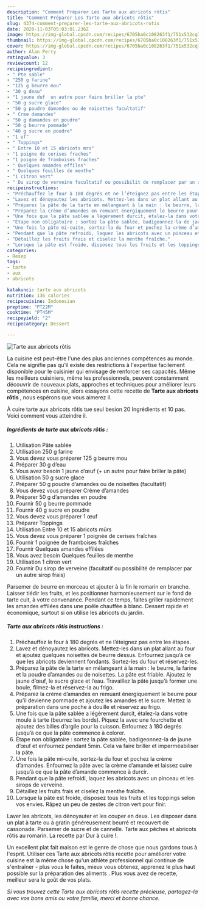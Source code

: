 ```yaml
---
description: "Comment Préparer Les Tarte aux abricots rôtis"
title: "Comment Préparer Les Tarte aux abricots rôtis"
slug: 4374-comment-preparer-les-tarte-aux-abricots-rotis
date: 2020-11-03T05:03:01.236Z
image: https://img-global.cpcdn.com/recipes/6705ba0c108263f1/751x532cq70/tarte-aux-abricots-rotis-photo-principale-de-la-recette.jpg
thumbnail: https://img-global.cpcdn.com/recipes/6705ba0c108263f1/751x532cq70/tarte-aux-abricots-rotis-photo-principale-de-la-recette.jpg
cover: https://img-global.cpcdn.com/recipes/6705ba0c108263f1/751x532cq70/tarte-aux-abricots-rotis-photo-principale-de-la-recette.jpg
author: Alan Perry
ratingvalue: 3
reviewcount: 12
recipeingredient:
- " Pte sable"
- "250 g farine"
- "125 g beurre mou"
- "30 g deau"
- "1 jaune duf  un autre pour faire briller la pte"
- "50 g sucre glace"
- "50 g poudre damandes ou de noisettes facultatif"
- " Crme damandes"
- "50 g damandes en poudre"
- "50 g beurre pommade"
- "40 g sucre en poudre"
- "1 uf"
- " Toppings"
- " Entre 10 et 15 abricots mrs"
- "1 poigne de cerises fraches"
- "1 poigne de framboises fraches"
- " Quelques amandes effiles"
- " Quelques feuilles de menthe"
- "1 citron vert"
- " Du sirop de verveine facultatif ou possibilit de remplacer par un autre sirop frais"
recipeinstructions:
- "Préchauffez le four à 180 degrés et ne l’éteignez pas entre les étapes."
- "Lavez et dénoyautez les abricots. Mettez-les dans un plat allant au four et ajoutez quelques noisettes de beurre dessus. Enfournez jusqu’à ce que les abricots deviennent fondants. Sortez-les du four et réservez-les."
- "Préparez la pâte de la tarte en mélangeant à la main : le beurre, la farine et la poudre d’amandes ou de noisettes. La pâte est friable. Ajoutez le jaune d’œuf, le sucre glace et l’eau. Travaillez la pâte jusqu’à former une boule, filmez-la et réservez-la au frigo."
- "Préparez la crème d’amandes en remuant énergiquement le beurre pour qu’il devienne pommade et ajoutez les amandes et le sucre. Mettez la préparation dans une poche à douille et réservez au frigo."
- "Une fois que la pâte sablée a légèrement durcit, étalez-la dans votre moule à tarte (beurrez les bords). Piquez la avec une fourchette et ajoutez des billes d’argile pour la cuisson. Enfournez à 180 degrés jusqu’à ce que la pâte commence à colorer."
- "Étape non obligatoire : sortez la pâte sablée, badigeonnez-la de jaune d’œuf et enfournez pendant 5min. Cela va faire briller et imperméabiliser la pâte."
- "Une fois la pâte mi-cuite, sortez-la du four et pochez la crème d’amandes. Enfournez la pâte avec la crème d’amande et laissez cuire jusqu’à ce que la pâte d’amande commence à durcir."
- "Pendant que la pâte refroidi, laquez les abricots avec un pinceau et les sirops de verveine."
- "Détaillez les fruits frais et ciselez la menthe fraîche."
- "Lorsque la pâte est froide, disposez tous les fruits et les toppings selon vos envies. Râpez un peu de zestes de citron vert pour finir."
categories:
- Resep
tags:
- tarte
- aux
- abricots

katakunci: tarte aux abricots 
nutrition: 136 calories
recipecuisine: Indonesian
preptime: "PT22M"
cooktime: "PT45M"
recipeyield: "2"
recipecategory: Dessert

---
```



![Tarte aux abricots rôtis](https://img-global.cpcdn.com/recipes/6705ba0c108263f1/751x532cq70/tarte-aux-abricots-rotis-photo-principale-de-la-recette.jpg)

La cuisine est peut-être l'une des plus anciennes compétences au monde. Cela ne signifie pas qu'il existe des restrictions à l'expertise facilement disponible pour le cuisinier qui envisage de renforcer ses capacités. Même les meilleurs cuisiniers, même les professionnels, peuvent constamment découvrir de nouveaux plats, approches et techniques pour améliorer leurs compétences en cuisine, alors essayons cette recette de <strong> Tarte aux abricots rôtis </strong>, nous espérons que vous aimerez il.

<!--inarticleads1-->

À cuire tarte aux abricots rôtis tue seul besion 20 Ingrédients et 10 pas. Voici comment vous atteindre il.

##### Ingrédients de tarte aux abricots rôtis :

1. Utilisation  Pâte sablée
1. Utilisation 250 g farine
1. Vous devez vous préparer 125 g beurre mou
1. Préparer 30 g d’eau
1. Vous avez besoin 1 jaune d’œuf (+ un autre pour faire briller la pâte)
1. Utilisation 50 g sucre glace
1. Préparer 50 g poudre d’amandes ou de noisettes (facultatif)
1. Vous devez vous préparer  Crème d’amandes
1. Préparer 50 g d’amandes en poudre
1. Fournir 50 g beurre pommade
1. Fournir 40 g sucre en poudre
1. Vous devez vous préparer 1 œuf
1. Préparer  Toppings
1. Utilisation  Entre 10 et 15 abricots mûrs
1. Vous devez vous préparer 1 poignée de cerises fraîches
1. Fournir 1 poignée de framboises fraîches
1. Fournir  Quelques amandes effilées
1. Vous avez besoin  Quelques feuilles de menthe
1. Utilisation 1 citron vert
1. Fournir  Du sirop de verveine (facultatif ou possibilité de remplacer par un autre sirop frais)


Parsemer de beurre en morceau et ajouter à la fin le romarin en branche. Laisser tiédir les fruits, et les positionner harmonieusement sur le fond de tarte cuit, à votre convenance. Pendant ce temps, faites griller rapidement les amandes effilées dans une poêle chauffée à blanc. Dessert rapide et économique, surtout si on utilise les abricots du jardin. 

<!--inarticleads2-->

##### Tarte aux abricots rôtis instructions :

1. Préchauffez le four à 180 degrés et ne l’éteignez pas entre les étapes.
1. Lavez et dénoyautez les abricots. Mettez-les dans un plat allant au four et ajoutez quelques noisettes de beurre dessus. Enfournez jusqu’à ce que les abricots deviennent fondants. Sortez-les du four et réservez-les.
1. Préparez la pâte de la tarte en mélangeant à la main : le beurre, la farine et la poudre d’amandes ou de noisettes. La pâte est friable. Ajoutez le jaune d’œuf, le sucre glace et l’eau. Travaillez la pâte jusqu’à former une boule, filmez-la et réservez-la au frigo.
1. Préparez la crème d’amandes en remuant énergiquement le beurre pour qu’il devienne pommade et ajoutez les amandes et le sucre. Mettez la préparation dans une poche à douille et réservez au frigo.
1. Une fois que la pâte sablée a légèrement durcit, étalez-la dans votre moule à tarte (beurrez les bords). Piquez la avec une fourchette et ajoutez des billes d’argile pour la cuisson. Enfournez à 180 degrés jusqu’à ce que la pâte commence à colorer.
1. Étape non obligatoire : sortez la pâte sablée, badigeonnez-la de jaune d’œuf et enfournez pendant 5min. Cela va faire briller et imperméabiliser la pâte.
1. Une fois la pâte mi-cuite, sortez-la du four et pochez la crème d’amandes. Enfournez la pâte avec la crème d’amande et laissez cuire jusqu’à ce que la pâte d’amande commence à durcir.
1. Pendant que la pâte refroidi, laquez les abricots avec un pinceau et les sirops de verveine.
1. Détaillez les fruits frais et ciselez la menthe fraîche.
1. Lorsque la pâte est froide, disposez tous les fruits et les toppings selon vos envies. Râpez un peu de zestes de citron vert pour finir.


Laver les abricots, les dénoyauter et les couper en deux. Les disposer dans un plat à tarte ou à gratin généreusement beurré et recouvert de cassonade. Parsemer de sucre et de cannelle. Tarte aux pêches et abricots rôtis au romarin. La recette par Dur à cuire !. 

<!--inarticleads1-->

<p>
Un excellent plat fait maison est le genre de chose que nous gardons tous à l'esprit. Utiliser ces Tarte aux abricots rôtis recette pour améliorer votre cuisine est la même chose qu'un athlète professionnel qui continue de s'entraîner - plus vous le faites, mieux vous obtenez, apprenez le plus haut possible sur la préparation des aliments . Plus vous avez de recette, meilleur sera le goût de vos plats.
</p>

<p>
<i>Si vous trouvez cette Tarte aux abricots rôtis recette précieuse, partagez-la avec vos bons amis ou votre famille, merci et bonne chance.</i>
</p>
